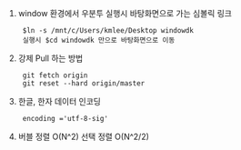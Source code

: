 1. window 환경에서 우분투 실행시 바탕화면으로 가는 심볼릭 링크

        $ln -s /mnt/c/Users/kmlee/Desktop windowdk
        실행시 $cd windowdk 만으로 바탕화면으로 이동


2. 강제 Pull 하는 방법

        git fetch origin
        git reset --hard origin/master

3. 한글, 한자 데이터 인코딩

        encoding ='utf-8-sig'

4. 버블 정렬 O(N^2)
   선택 정렬 O(N^2/2)
